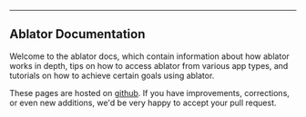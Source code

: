 --------
Ablator Documentation
--------

Welcome to the ablator docs, which contain information about how ablator works in depth, tips on how to access ablator from various app types, and tutorials on how to achieve certain goals using ablator. 

These pages are hosted on [github](https://github.com/ablator/website/). If you have improvements, corrections, or even new additions, we'd be very happy to accept your pull request. 